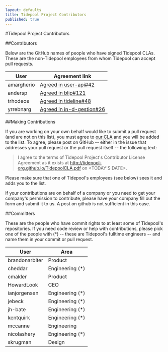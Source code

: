 ```yaml
---
layout: defaults
title: Tidepool Project Contributors
published: true
---
```


#Tidepool Project Contributors

##Contributors

Below are the GitHub names of people who have signed Tidepool CLAs. These are the non-Tidepool employees from whom Tidepool can accept pull requests.

 User | Agreement link
 ---- | --------------
amargherio | [Agreed in user-api#42](https://github.com/tidepool-org/user-api/pull/42)
andersp | [Agreed in blip#121](https://github.com/tidepool-org/blip/pull/121)
trhodeos | [Agreed in tideline#48](https://github.com/tidepool-org/tideline/pull/48)
yrrebnarg | [Agreed in in-d-gestion#26](https://github.com/tidepool-org/in-d-gestion/issues/26)

##Making Contributions

If you are working on your own behalf would like to submit a pull request (and are not on this list), you must agree to [our CLA](TidepoolCLA.pdf) and you will be added to the list. To agree, please post on GitHub -- either in the issue that addresses your pull request or the pull request itself -- the following text:

> I agree to the terms of Tidepool Project's Contributor License Agreement
> as it exists at http://tidepool-org.github.io/TidepoolCLA.pdf on <TODAY'S DATE>.

Please make sure that one of Tidepool's employees (see below) sees it and adds you to the list.

If your contributions are on behalf of a company or you need to get your company's permission to contribute, please have your company fill out the form and submit it to us. A post on github is not sufficient in this case.

##Committers

These are the people who have commit rights to at least some of Tidepool's repositories. If you need code review or help with contributions, please pick one of the people with (*) -- these are Tidepool's fulltime engineers -- and name them in your commit or pull request.

User | Area
---- | ----
brandonarbiter | Product
cheddar | Engineering (*)
cmakler | Product
HowardLook | CEO
ianjorgensen | Engineering (*)
jebeck | Engineering (*)
jh-bate | Engineering (*)
kentquirk | Engineering (*)
mccanne | Engineering
nicolashery | Engineering (*)
skrugman | Design
